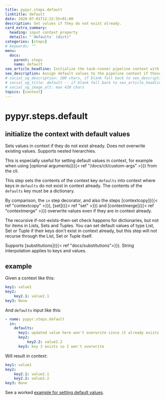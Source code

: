 ```yaml
---
title: pypyr.steps.default
linktitle: default
date: 2020-07-01T12:22:55+01:00
description: Set values if they do not exist already.
card_extra_summary:
  heading: input context property
  details: "`defaults` (dict)"
categories: [steps]
# keywords: ""
menu:
  docs:
    parent: steps
    name: default
seo_article_headline: Initialize the task-runner pipeline context with default values
seo_description: Assign default values to the pipeline context if those keys do not already have values.
# social_og_description: 200 chars, if blank fall back to seo_description then description
# social_og_title: default -- if blank fall back to seo_article_headline > .Title. Max 70 chars
# social_og_image_alt: max 420 chars
topics: [context]
---
```

# pypyr.steps.default
## initialize the context with default values
Sets values in context if they do not exist already. Does not overwrite
existing values. Supports nested hierarchies.

This is especially useful for setting default values in context, for
example when using [optional arguments]({{< ref "/docs/cli/custom-args" >}}) 
from the cli.

This step sets the contents of the context key `defaults` into context
where keys in `defaults` do not exist in context already. The contents
of the `defaults` key must be a dictionary.

By comparison, the `in` step decorator, and also the steps
[contextcopy]({{< ref "contextcopy" >}}), [set]({{< ref "set" >}}) and
[contextmerge]({{< ref "contextmerge" >}}) overwrite values even if they are in
context already.

The recursive if-not-exists-then-set check happens for dictionaries, but
not for items in Lists, Sets and Tuples. You can set default values of
type List, Set or Tuple if their keys don't exist in context already,
but this step will not recurse through the List, Set or Tuple itself.

Supports [substitutions]({{< ref "docs/substitutions">}}). String interpolation 
applies to keys and values.

## example
Given a context like this:

```yaml
key1: value1
key2:
    key2.1: value2.1
key3: None
```

And `defaults` input like this:

```yaml
- name: pypyr.steps.default
  in:
    defaults:
      key1: updated value here won't overwrite since it already exists
      key2:
          key2.2: value2.2
      key3: key 3 exists so I won't overwrite
```

Will result in context:

```yaml
key1: value1
key2:
    key2.1: value2.1
    key2.2: value2.2
key3: None
```

See a worked [example for setting default values](https://github.com/pypyr/pypyr-example/blob/main/pipelines/default.yaml).
